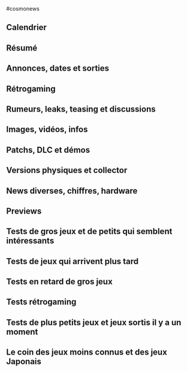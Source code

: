 #cosmonews

## Calendrier

## Résumé

## Annonces, dates et sorties

## Rétrogaming

## Rumeurs, leaks, teasing et discussions

## Images, vidéos, infos

## Patchs, DLC et démos

## Versions physiques et collector

## News diverses, chiffres, hardware

## Previews

## Tests de gros jeux et de petits qui semblent intéressants

## Tests de jeux qui arrivent plus tard

## Tests en retard de gros jeux

## Tests rétrogaming

## Tests de plus petits jeux et jeux sortis il y a un moment

## Le coin des jeux moins connus et des jeux Japonais
